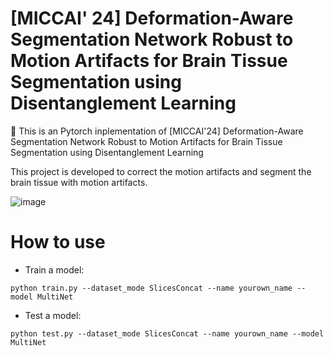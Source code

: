 # [MICCAI' 24] Deformation-Aware Segmentation Network Robust to Motion Artifacts for Brain Tissue Segmentation using Disentanglement Learning
🚀 This is an Pytorch inplementation of [MICCAI'24] Deformation-Aware Segmentation Network Robust to Motion Artifacts for Brain Tissue Segmentation using Disentanglement Learning

This project is developed to correct the motion artifacts and segment the brain tissue with motion artifacts. 

![image](https://github.com/user-attachments/assets/9a2b2dc2-2ede-4f93-a90f-40cf39f64102)

# How to use
- Train a model:
```
python train.py --dataset_mode SlicesConcat --name yourown_name --model MultiNet
```
- Test a model:
```
python test.py --dataset_mode SlicesConcat --name yourown_name --model MultiNet
```
